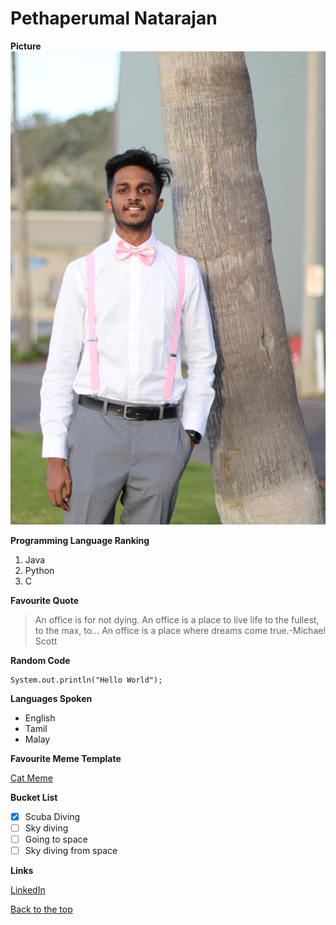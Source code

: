 # Pethaperumal Natarajan

**Picture**
![Me](./Me.jpg)

**Programming Language Ranking**
1. Java
2. Python
3. C

**Favourite Quote**
> An office is for not dying. An office is a place to live life to the fullest, to the max, to... An office is a place where dreams come true.-Michael Scott

**Random Code**
```
System.out.println("Hello World");
```

**Languages Spoken**
- English
- Tamil
- Malay

**Favourite Meme Template**

[Cat Meme](./Woman-Yelling-At-Cat.jpeg)


**Bucket List**
- [x] Scuba Diving
- [ ] Sky diving
- [ ] Going to space
- [ ] Sky diving from space

**Links**

[LinkedIn](https://www.linkedin.com/in/pethaperumal-natarajan/)



[Back to the top](#pethaperumal-natarajan)